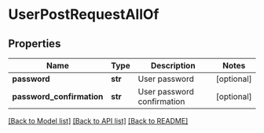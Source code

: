# UserPostRequestAllOf

## Properties
Name | Type | Description | Notes
------------ | ------------- | ------------- | -------------
**password** | **str** | User password | [optional] 
**password_confirmation** | **str** | User password confirmation | [optional] 

[[Back to Model list]](../README.md#documentation-for-models) [[Back to API list]](../README.md#documentation-for-api-endpoints) [[Back to README]](../README.md)


